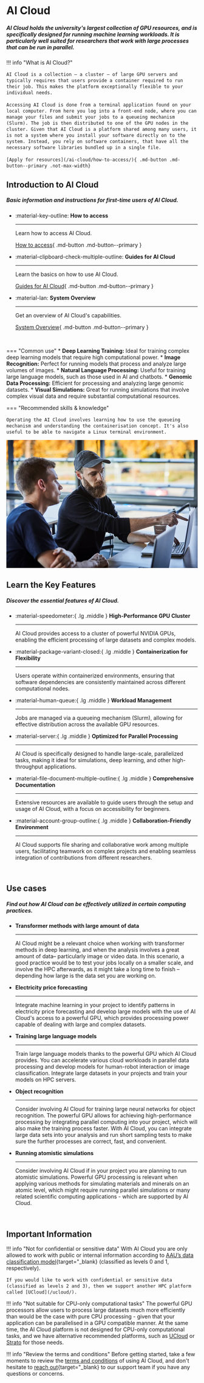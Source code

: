 # AI Cloud

##### AI Cloud holds the university's largest collection of GPU resources, and is specifically designed for running machine learning workloads. It is particularly well suited for researchers that work with large processes that can be run in parallel.

!!! info "What is AI Cloud?"

    AI Cloud is a collection – a cluster – of large GPU servers and typically requires that users provide a container required to run their job. This makes the platform exceptionally flexible to your individual needs.

    Accessing AI Cloud is done from a terminal application found on your local computer. From here you log into a front-end node, where you can manage your files and submit your jobs to a queueing mechanism (Slurm). The job is then distributed to one of the GPU nodes in the cluster. Given that AI Cloud is a platform shared among many users, it is not a system where you install your software directly on to the system. Instead, you rely on software containers, that have all the necessary software libraries bundled up in a single file.

    [Apply for resources](/ai-cloud/how-to-access/){ .md-button .md-button--primary .not-max-width}

## Introduction to AI Cloud

##### Basic information and instructions for first-time users of AI Cloud.

<div class="grid cards grid-three grid-button-bottom" markdown>

<!--
Icons can be searched and found here:
https://squidfunk.github.io/mkdocs-material/reference/icons-emojis/ (best, is to use the ones starting with material)
-->

- :material-key-outline: __How to access__ 

    ---

    Learn how to access AI Cloud.
  
    [How to access](/ai-cloud/how-to-access/){ .md-button .md-button--primary }

- :material-clipboard-check-multiple-outline: __Guides for AI Cloud__ 

    ---

    Learn the basics on how to use AI Cloud.

    [Guides for AI Cloud](/ai-cloud/getting-started/){ .md-button .md-button--primary }

- :material-lan: __System Overview__ 

    ---

    Get an overview of AI Cloud's capabilities.

    [System Overview](/ai-cloud/system-overview/){ .md-button .md-button--primary }

</div>


<br> <!-- Just a little break -->

<div class="grid" markdown>

=== "Common use"
    * **Deep Learning Training:** Ideal for training complex deep learning models that require high computational power.
    * **Image Recognition:** Perfect for running models that process and analyze large volumes of images.
    * **Natural Language Processing:** Useful for training large language models, such as those used in AI and chatbots.
    * **Genomic Data Processing:** Efficient for processing and analyzing large genomic datasets.
    * **Visual Simulations:** Great for running simulations that involve complex visual data and require substantial computational resources.

=== "Recommended skills & knowledge"

    Operating the AI Cloud involves learning how to use the queueing mechanism and understanding the containerisation concept. It's also useful to be able to navigate a Linux terminal environment.


![Image title](/assets/img/ai-cloud/ai-cloud-hero.webp)

</div>

## Learn the Key Features

##### Discover the essential features of AI Cloud.


<div class="grid cards grid-three" markdown>

<!--
Icons can be searched and found here:
https://squidfunk.github.io/mkdocs-material/reference/icons-emojis/ (best, is to use the ones starting with material)
-->


-   :material-speedometer:{ .lg .middle } __High-Performance GPU Cluster__

    ---
    
    AI Cloud provides access to a cluster of powerful NVIDIA GPUs, enabling the efficient processing of large datasets and complex models.

-   :material-package-variant-closed:{ .lg .middle } __Containerization for Flexibility__

    ---
    
    Users operate within containerized environments, ensuring that software dependencies are consistently maintained across different computational nodes.

-   :material-human-queue:{ .lg .middle } __Workload Management__

    ---
    
    Jobs are managed via a queueing mechanism (Slurm), allowing for effective distribution across the available GPU resources.

-   :material-server:{ .lg .middle } __Optimized for Parallel Processing__

    ---
    
    AI Cloud is specifically designed to handle large-scale, parallelized tasks, making it ideal for simulations, deep learning, and other high-throughput applications.

-   :material-file-document-multiple-outline:{ .lg .middle } __Comprehensive Documentation__

    ---
    
    Extensive resources are available to guide users through the setup and usage of AI Cloud, with a focus on accessibility for beginners.

-   :material-account-group-outline:{ .lg .middle } __Collaboration-Friendly Environment__

    ---
    
    AI Cloud supports file sharing and collaborative work among multiple users, facilitating teamwork on complex projects and enabling seamless integration of contributions from different researchers.

</div>

<br> <!-- Just a little break -->

## Use cases

##### Find out how AI Cloud can be effectively utilized in certain computing practices.

<div class="grid cards grid-three" markdown>

-   __Transformer methods with large amount of data__

    ---

    AI Cloud might be a relevant choice when working with transformer methods in deep learning, and when the analysis involves a great amount of data– particularly image or video data. In this scenario, a good practice would be to test your jobs locally on a smaller scale, and involve the HPC afterwards, as it might take a long time to finish – depending how large is the data set you are working on.

-   __Electricity price forecasting__

    ---

    Integrate machine learning in your project to identify patterns in electricity price forecasting and develop large models with the use of AI Cloud's access to a powerful GPU, which provides processing power capable of dealing with large and complex datasets.

-   __Training large language models__

    ---

    Train large language models thanks to the powerful GPU which AI Cloud provides. You can accelerate various cloud workloads in parallel data processing and develop models for human-robot interaction or image classification. Integrate large datasets in your projects and train your models on HPC servers.

-   __Object recognition__

    ---

    Consider involving AI Cloud for training large neural networks for object recognition. The powerful GPU allows for achieving high-performance processing by integrating parallel computing into your project, which will also make the training process faster. With AI Cloud, you can integrate large data sets into your analysis and run short sampling tests to make sure the further processes are correct, fast, and convenient.

-   __Running atomistic simulations__

    ---

    Consider involving AI Cloud if in your project you are planning to run atomistic simulations. Powerful GPU processing is relevant when applying various methods for simulating materials and minerals on an atomic level, which might require running parallel simulations or many related scientific computing applications - which are supported by AI Cloud.

</div>


<br> <!-- Just a little break -->

## Important Information

!!! info "Not for confidential or sensitive data"
    With AI Cloud you are only allowed to work with public or internal information according to [AAU’s data classification model](https://www.security.aau.dk/data-classification){target="_blank} (classified as levels 0 and 1, respectively).

    If you would like to work with confidential or sensitive data (classified as levels 2 and 3), then we support another HPC platform called [UCloud](/ucloud/).

!!! info "Not suitable for CPU-only computational tasks"
    The powerful GPU processors allow users to process large datasets much more efficiently than would be the case with pure CPU processing - given that your application can be parallelised in a GPU compatible manner. At the same time, the AI Cloud platform is not designed for CPU-only computational tasks, and we have alternative recommended platforms, such as [UCloud](/ucloud/) or [Strato](/strato/) for those needs.

!!! info "Review the terms and conditions"
    Before getting started, take a few moments to review the [terms and conditions](/ai-cloud/terms-and-conditions/) of using AI Cloud, and don't hesitate to [reach out](https://serviceportal.aau.dk/serviceportal?id=emp_taxonomy_topic&topic_id=82a253e8838fc21053711d447daad328){target="_blank} to our support team if you have any questions or concerns.